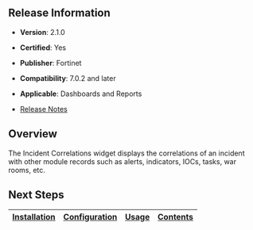 ## Release Information

- **Version**: 2.1.0

- **Certified**: Yes

- **Publisher**: Fortinet  

- **Compatibility**: 7.0.2 and later

- **Applicable**: Dashboards and Reports

- [Release Notes](./widget/release_notes.md)


## Overview

The Incident Correlations widget displays the correlations of an incident with other module records such as alerts, indicators, IOCs, tasks, war rooms, etc.


## Next Steps

| [Installation](./docs/setup.md#installation) | [Configuration](./docs/setup.md#configuration) | [Usage](./docs/usage.md) | [Contents](./docs/contents.md) |
|----------------------------------------------|------------------------------------------------|--------------------------|--------------------------------|